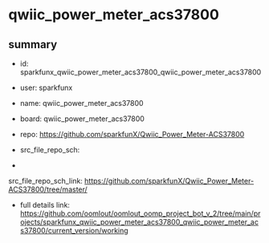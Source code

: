 # qwiic_power_meter_acs37800
 
## summary 
* id: sparkfunx_qwiic_power_meter_acs37800_qwiic_power_meter_acs37800
* user: sparkfunx
* name: qwiic_power_meter_acs37800
* board: qwiic_power_meter_acs37800
* repo: https://github.com/sparkfunX/Qwiic_Power_Meter-ACS37800



* src_file_repo_sch: 
*
 src_file_repo_sch_link: https://github.com/sparkfunX/Qwiic_Power_Meter-ACS37800/tree/master/
* full details link: https://github.com/oomlout/oomlout_oomp_project_bot_v_2/tree/main/projects/sparkfunx_qwiic_power_meter_acs37800_qwiic_power_meter_acs37800/current_version/working  







